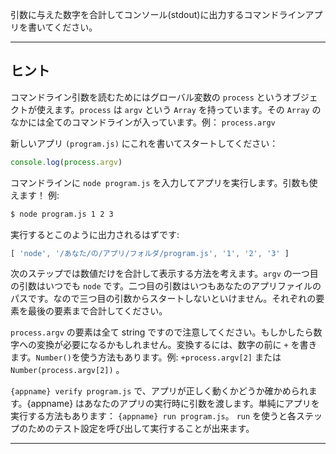 引数に与えた数字を合計してコンソール(stdout)に出力するコマンドラインアプリを書いてください。

----------------------------------------------------------------------
## ヒント

コマンドライン引数を読むためにはグローバル変数の `process` というオブジェクトが使えます。`process` は `argv` という `Array` を持っています。その `Array` のなかには全てのコマンドラインが入っています。例： `process.argv`

新しいアプリ `(program.js)` にこれを書いてスタートしてください：

```js
console.log(process.argv)
```

コマンドラインに `node program.js` を入力してアプリを実行します。引数も使えます！ 例:

```sh
$ node program.js 1 2 3
```

実行するとこのように出力されるはずです:

```js
[ 'node', '/あなた/の/アプリ/フォルダ/program.js', '1', '2', '3' ]
```

次のステップでは数値だけを合計して表示する方法を考えます。`argv` の一つ目の引数はいつでも `node` です。二つ目の引数はいつもあなたのアプリファイルのパスです。なので三つ目の引数からスタートしないといけません。それぞれの要素を最後の要素まで合計してください。

`process.argv` の要素は全て string ですので注意してください。もしかしたら数字への変換が必要になるかもしれません。変換するには、数字の前に `+` を書きます。`Number()`を使う方法もあります。例: `+process.argv[2]` または `Number(process.argv[2])` 。

`{appname} verify program.js` で、アプリが正しく動くかどうか確かめられます。{appname} はあなたのアプリの実行時に引数を渡します。単純にアプリを実行する方法もあります： `{appname} run program.js`。 `run` を使うと各ステップのためのテスト設定を呼び出して実行することが出来ます。

----------------------------------------------------------------------
